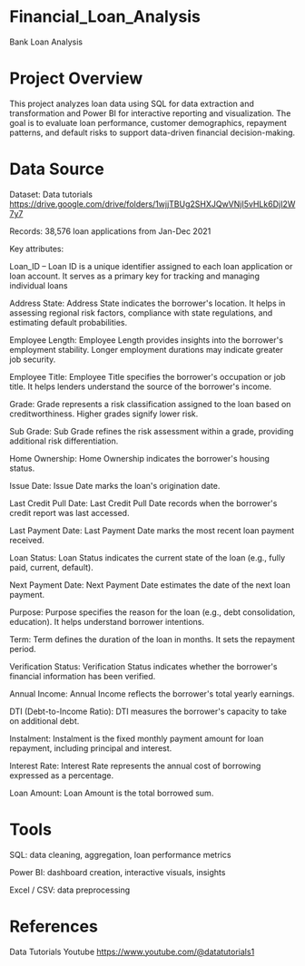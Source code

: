 # Financial_Loan_Analysis
Bank Loan Analysis
# Project Overview
This project analyzes loan data using SQL for data extraction and transformation and Power BI for interactive reporting and visualization.
The goal is to evaluate loan performance, customer demographics, repayment patterns, and default risks to support data-driven financial decision-making.
# Data Source
Dataset: Data tutorials https://drive.google.com/drive/folders/1wjjTBUg2SHXJQwVNjI5vHLk6DjI2W7y7

Records: 38,576 loan applications from Jan-Dec 2021

Key attributes:

Loan_ID – Loan ID is a unique identifier assigned to each loan application or loan account. It serves as a primary key for tracking and managing individual loans

Address State: Address State indicates the borrower's location. It helps in assessing regional risk factors, compliance with state regulations, and estimating default probabilities.

Employee Length: Employee Length provides insights into the borrower's employment stability. Longer employment durations may indicate greater job security.

Employee Title: Employee Title specifies the borrower's occupation or job title. It helps lenders understand the source of the borrower's income.

Grade: Grade represents a risk classification assigned to the loan based on creditworthiness. Higher grades signify lower risk.

Sub Grade: Sub Grade refines the risk assessment within a grade, providing additional risk differentiation.

Home Ownership: Home Ownership indicates the borrower's housing status. 

Issue Date: Issue Date marks the loan's origination date.

Last Credit Pull Date: Last Credit Pull Date records when the borrower's credit report was last accessed.

Last Payment Date: Last Payment Date marks the most recent loan payment received.

Loan Status: Loan Status indicates the current state of the loan (e.g., fully paid, current, default).

Next Payment Date: Next Payment Date estimates the date of the next loan payment.

Purpose: Purpose specifies the reason for the loan (e.g., debt consolidation, education). It helps understand borrower intentions.

Term: Term defines the duration of the loan in months. It sets the repayment period.

Verification Status: Verification Status indicates whether the borrower's financial information has been verified.

Annual Income: Annual Income reflects the borrower's total yearly earnings.

DTI (Debt-to-Income Ratio): DTI measures the borrower's capacity to take on additional debt.

Instalment: Instalment is the fixed monthly payment amount for loan repayment, including principal and interest.

Interest Rate: Interest Rate represents the annual cost of borrowing expressed as a percentage.

Loan Amount: Loan Amount is the total borrowed sum.

# Tools
SQL: data cleaning, aggregation, loan performance metrics

Power BI: dashboard creation, interactive visuals, insights

Excel / CSV: data preprocessing

# References
Data Tutorials Youtube
https://www.youtube.com/@datatutorials1


